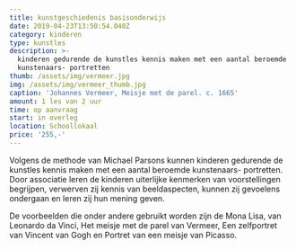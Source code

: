 ```yaml
---
title: kunstgeschiedenis basisonderwijs
date: 2019-04-23T13:50:54.040Z
category: kinderen
type: kunstles
description: >-
  kinderen gedurende de kunstles kennis maken met een aantal beroemde
  kunstenaars- portretten
thumb: /assets/img/vermeer.jpg
img: /assets/img/vermeer_thumb.jpg
caption: 'Johannes Vermeer, Meisje met de parel. c. 1665'
amount: 1 les van 2 uur
time: op aanvraag
start: in overleg
location: Schoollokaal
price: '255,-'
---
```

Volgens de methode van Michael Parsons kunnen kinderen gedurende de kunstles kennis maken met een aantal beroemde kunstenaars- portretten. Door associatie leren de kinderen uiterlijke kenmerken van voorstellingen begrijpen, verwerven zij kennis van beeldaspecten, kunnen zij gevoelens ondergaan en leren zij hun mening geven.

De voorbeelden die onder andere gebruikt worden zijn de Mona Lisa, van Leonardo da Vinci, Het meisje met de parel van Vermeer, Een zelfportret van Vincent van Gogh en Portret van een meisje van Picasso.
